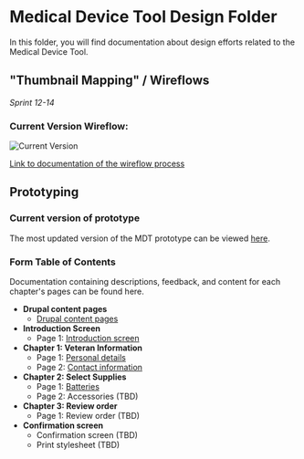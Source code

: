 # Medical Device Tool Design Folder

In this folder, you will find documentation about design efforts related to the Medical Device Tool.

## "Thumbnail Mapping" / Wireflows

_Sprint 12-14_ 

### Current Version Wireflow:
![Current Version](https://github.com/department-of-veterans-affairs/va.gov-team/blob/master/products/medical-device-tool/design/thumbnail-mapping/thumbnail_mapping-v4-2.jpg "Iteration One")

[Link to documentation of the wireflow process](https://github.com/department-of-veterans-affairs/va.gov-team/tree/master/products/medical-device-tool/design/thumbnail-mapping)

## Prototyping

### Current version of prototype
The most updated version of the MDT prototype can be viewed [here](https://vsateams.invisionapp.com/share/6MVTG94WNH5).

### Form Table of Contents 
Documentation containing descriptions, feedback, and content for each chapter's pages can be found here.

- **Drupal content pages** 
   - [Drupal content pages](https://github.com/department-of-veterans-affairs/va.gov-team/blob/master/products/medical-device-tool/design/prototype-drupal-pages.md)
- **Introduction Screen**
   - Page 1: [Introduction screen](https://github.com/department-of-veterans-affairs/va.gov-team/blob/master/products/medical-device-tool/design/prototype-introduction-screen.md)
- **Chapter 1: Veteran Information**
   - Page 1: [Personal details](https://github.com/department-of-veterans-affairs/va.gov-team/blob/master/products/medical-device-tool/design/prototype-personal-details.md)
   - Page 2: [Contact information](https://github.com/department-of-veterans-affairs/va.gov-team/blob/master/products/medical-device-tool/design/prototype-contact-information.md)
- **Chapter 2: Select Supplies** 
   - Page 1: [Batteries](https://github.com/department-of-veterans-affairs/va.gov-team/blob/master/products/medical-device-tool/design/prototype-battery-selection.md)
   - Page 2: Accessories (TBD)
- **Chapter 3: Review order** 
   - Page 1: Review order (TBD)
- **Confirmation screen** 
   - Confirmation screen (TBD)
   - Print stylesheet (TBD)
